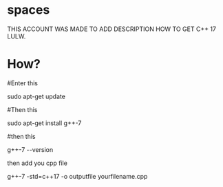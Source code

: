 # spaces
THIS ACCOUNT WAS MADE TO ADD DESCRIPTION HOW TO GET C++ 17 LULW.

# How?

#Enter this 

sudo apt-get update

#Then this 

sudo apt-get install g++-7

#then this 

g++-7 --version

then add you cpp file

g++-7 -std=c++17 -o outputfile yourfilename.cpp
